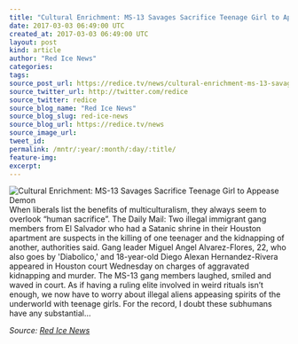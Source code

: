 ```yaml
---
title: "Cultural Enrichment: MS-13 Savages Sacrifice Teenage Girl to Appease Demon"
date: 2017-03-03 06:49:00 UTC
created_at: 2017-03-03 06:49:00 UTC
layout: post
kind: article
author: "Red Ice News"
categories: 
tags: 
source_post_url: https://redice.tv/news/cultural-enrichment-ms-13-savages-sacrifice-teenage-girl-to-appease-demon
source_twitter_url: http://twitter.com/redice
source_twitter: redice
source_blog_name: "Red Ice News"
source_blog_slug: red-ice-news
source_blog_url: https://redice.tv/news
source_image_url: 
tweet_id:
permalink: /mntr/:year/:month/:day/:title/
feature-img: 
excerpt:
---
```

<img align="left" alt="Cultural Enrichment: MS-13 Savages Sacrifice Teenage Girl to Appease Demon" src="https://rdice.net/a/c/n/17/03030718-ms-13%20demons.9cd7b47f.jpg"> When liberals list the benefits of multiculturalism, they always seem to overlook “human sacrifice”. The Daily Mail: Two illegal immigrant gang members from El Salvador who had a Satanic shrine in their Houston apartment are suspects in the killing of one teenager and the kidnapping of another, authorities said. Gang leader Miguel Angel Alvarez-Flores, 22, who also goes by 'Diabolico,' and 18-year-old Diego Alexan Hernandez-Rivera appeared in Houston court Wednesday on charges of aggravated kidnapping and murder. The MS-13 gang members laughed, smiled and waved in court. As if having a ruling elite involved in weird rituals isn’t enough, we now have to worry about illegal aliens appeasing spirits of the underworld with teenage girls. For the record, I doubt these subhumans have any substantial…<div class="">
    <i>Source: <a href="https://redice.tv/news">Red Ice News</a></i>
</div>
